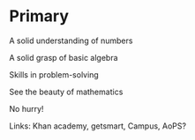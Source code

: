 # Primary

A solid understanding of numbers

A solid grasp of basic algebra

Skills in problem-solving

See the beauty of mathematics

No hurry!

Links: Khan academy, getsmart, Campus, AoPS?
